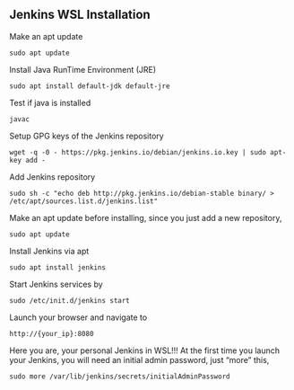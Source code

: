 ## Jenkins WSL Installation

Make an apt update
```
sudo apt update
```

Install Java RunTime Environment (JRE)

```
sudo apt install default-jdk default-jre
```

Test if java is installed

```
javac
```

Setup GPG keys of the Jenkins repository

```
wget -q -0 - https://pkg.jenkins.io/debian/jenkins.io.key | sudo apt-key add -
```

Add Jenkins repository

```
sudo sh -c "echo deb http://pkg.jenkins.io/debian-stable binary/ > /etc/apt/sources.list.d/jenkins.list"
```

Make an apt update before installing, since you just add a new repository,

```
sudo apt update
```

Install Jenkins via apt

```
sudo apt install jenkins
```

Start Jenkins services by

```
sudo /etc/init.d/jenkins start
```

Launch your browser and navigate to

```
http://{your_ip}:8080
```

Here you are, your personal Jenkins in WSL!!! At the first time you launch your Jenkins, you will need an initial admin password, just “more” this,

```
sudo more /var/lib/jenkins/secrets/initialAdminPassword
```
